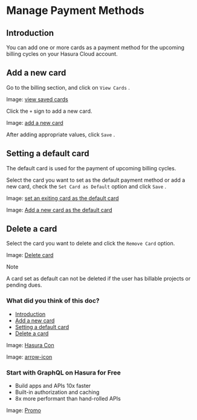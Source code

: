 # Manage Payment Methods

## Introduction​

You can add one or more cards as a payment method for the upcoming billing cycles on your Hasura Cloud account.

## Add a new card​

Go to the billing section, and click on `View Cards` .

Image: [ view saved cards ](https://hasura.io/docs/assets/images/manage_cards-be6baf17f514d22aa6f5fa1c24517605.png)

Click the `+` sign to add a new card.

Image: [ add a new card ](https://hasura.io/docs/assets/images/add_new_card-88aa4b5e51bf29750e2409d8bff11040.png)

After adding appropriate values, click `Save` .

## Setting a default card​

The default card is used for the payment of upcoming billing cycles.

Select the card you want to set as the default payment method or add a new card, check the `Set Card as Default` option
and click `Save` .

Image: [ set an exiting card as the default card ](https://hasura.io/docs/assets/images/set_existing_default-a98005f150ed75b7d608dae8f31aa239.png)

Image: [ Add a new card as the default card ](https://hasura.io/docs/assets/images/set_new_default-84e2efa5306c3f14aff2f846f2b55da8.png)

## Delete a card​

Select the card you want to delete and click the `Remove Card` option.

Image: [ Delete card ](https://hasura.io/docs/assets/images/delete_card-bc8dd74af8bdf7d728f74ab8efdebc2f.png)

Note

A card set as default can not be deleted if the user has billable projects or pending dues.

### What did you think of this doc?

- [ Introduction ](https://hasura.io/docs/latest/hasura-cloud/account-management/billing/payment-methods/#introduction)
- [ Add a new card ](https://hasura.io/docs/latest/hasura-cloud/account-management/billing/payment-methods/#add-a-new-card)
- [ Setting a default card ](https://hasura.io/docs/latest/hasura-cloud/account-management/billing/payment-methods/#setting-a-default-card)
- [ Delete a card ](https://hasura.io/docs/latest/hasura-cloud/account-management/billing/payment-methods/#delete-a-card)


Image: [ Hasura Con ](https://res.cloudinary.com/dh8fp23nd/image/upload/v1686154570/hasura-con-2023/has-con-light-date_r2a2ud.png)

Image: [ arrow-icon ](https://res.cloudinary.com/dh8fp23nd/image/upload/v1683723549/main-web/chevron-right_ldbi7d.png)

### Start with GraphQL on Hasura for Free

- Build apps and APIs 10x faster
- Built-in authorization and caching
- 8x more performant than hand-rolled APIs


Image: [ Promo ](https://hasura.io/docs/assets/images/hasura-free-ff60e409244e0ea12b5a3045d1a9096b.png)